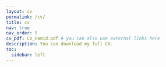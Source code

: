 ```yaml
---
layout: cv
permalink: /cv/
title: cv
nav: true
nav_order: 5
cv_pdf: CV_Hamid.pdf # you can also use external links here
description: You can download my full CV.
toc:
  sidebar: left
---
```

